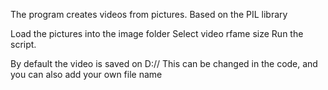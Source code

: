 The program creates videos from pictures.
Based on the PIL library

Load the pictures into the image folder
Select video rfame size
Run the script.

By default the video is saved on D:// This can be changed in the code, and you can also add your own file name
